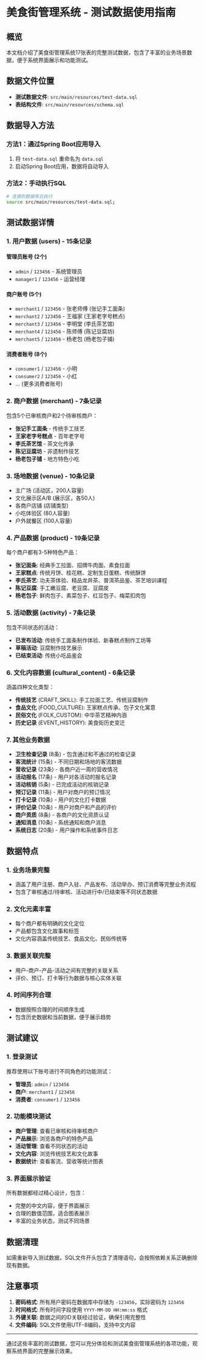 # 美食街管理系统 - 测试数据使用指南

## 概览

本文档介绍了美食街管理系统17张表的完整测试数据，包含了丰富的业务场景数据，便于系统界面展示和功能测试。

## 数据文件位置

- **测试数据文件**: `src/main/resources/test-data.sql`
- **表结构文件**: `src/main/resources/schema.sql`

## 数据导入方法

### 方法1：通过Spring Boot应用导入
1. 将 `test-data.sql` 重命名为 `data.sql`
2. 启动Spring Boot应用，数据将自动导入

### 方法2：手动执行SQL
```bash
# 连接到数据库后执行
source src/main/resources/test-data.sql;
```

## 测试数据详情

### 1. 用户数据 (users) - 15条记录

#### 管理员账号 (2个)
- `admin` / `123456` - 系统管理员
- `manager1` / `123456` - 运营经理

#### 商户账号 (5个)
- `merchant1` / `123456` - 张老师傅 (张记手工面条)
- `merchant2` / `123456` - 王福家 (王家老字号糕点)
- `merchant3` / `123456` - 李明堂 (李氏茶艺馆)
- `merchant4` / `123456` - 陈师傅 (陈记豆腐坊)
- `merchant5` / `123456` - 杨老包 (杨老包子铺)

#### 消费者账号 (8个)
- `consumer1` / `123456` - 小明
- `consumer2` / `123456` - 小红
- ... (更多消费者账号)

### 2. 商户数据 (merchant) - 7条记录

包含5个已审核商户和2个待审核商户：
- **张记手工面条** - 传统手工技艺
- **王家老字号糕点** - 百年老字号
- **李氏茶艺馆** - 茶文化传承
- **陈记豆腐坊** - 非遗制作技艺
- **杨老包子铺** - 地方特色小吃

### 3. 场地数据 (venue) - 10条记录

- 主广场 (活动区，200人容量)
- 文化展示区A/B (展示区，各50人)
- 各商户店铺 (店铺类型)
- 小吃体验区 (80人容量)
- 户外就餐区 (100人容量)

### 4. 产品数据 (product) - 19条记录

每个商户都有3-5种特色产品：
- **张记面条**: 经典手工拉面、招牌牛肉面、素食拉面
- **王家糕点**: 传统月饼、桂花糕、定制生日蛋糕、传统酥饼
- **李氏茶艺**: 功夫茶体验、精品龙井茶、普洱茶品鉴、茶艺培训课程
- **陈记豆腐**: 手工嫩豆腐、老豆腐、豆腐皮
- **杨老包子**: 鲜肉包子、素菜包子、红豆包子、梅菜扣肉包

### 5. 活动数据 (activity) - 7条记录

包含不同状态的活动：
- **已发布活动**: 传统手工面条制作体验、新春糕点制作工坊等
- **草稿活动**: 豆腐制作技艺展示
- **已结束活动**: 传统小吃品鉴会

### 6. 文化内容数据 (cultural_content) - 6条记录

涵盖四种文化类型：
- **传统技艺** (CRAFT_SKILL): 手工拉面工艺、传统豆腐制作
- **食品文化** (FOOD_CULTURE): 王家糕点传承、包子文化寓意
- **民俗文化** (FOLK_CUSTOM): 中华茶艺精神内涵
- **历史记录** (EVENT_HISTORY): 美食街历史变迁

### 7. 其他业务数据

- **卫生检查记录** (8条) - 包含通过和不通过的检查记录
- **客流统计** (15条) - 不同日期和场地的客流数据
- **营收记录** (23条) - 各商户近一周的营收情况
- **活动报名** (17条) - 用户对各活动的报名记录
- **活动核销** (5条) - 已完成活动的核销记录
- **预订记录** (11条) - 用户对商户的预订情况
- **打卡记录** (10条) - 用户的文化打卡数据
- **评价记录** (10条) - 用户对商户和产品的评价
- **商户资质** (8条) - 各商户的文化资质认证
- **通知消息** (10条) - 系统通知和商户消息
- **系统日志** (20条) - 用户操作和系统事件日志

## 数据特点

### 1. 业务场景完整
- 涵盖了用户注册、商户入驻、产品发布、活动举办、预订消费等完整业务流程
- 包含了审核通过/待审核、活动进行中/已结束等不同状态数据

### 2. 文化元素丰富
- 每个商户都有明确的文化定位
- 产品都包含文化故事和标签
- 文化内容涵盖传统技艺、食品文化、民俗传统等

### 3. 数据关联完整
- 用户-商户-产品-活动之间有完整的关联关系
- 评价、预订、打卡等行为数据与核心实体关联

### 4. 时间序列合理
- 数据按照合理的时间顺序生成
- 包含历史数据和当前数据，便于展示趋势

## 测试建议

### 1. 登录测试
推荐使用以下账号进行不同角色的功能测试：
- **管理员**: `admin` / `123456`
- **商户**: `merchant1` / `123456`
- **消费者**: `consumer1` / `123456`

### 2. 功能模块测试
- **商户管理**: 查看已审核和待审核商户
- **产品展示**: 浏览各商户的特色产品
- **活动管理**: 查看不同状态的活动
- **文化内容**: 浏览传统技艺和文化故事
- **数据统计**: 查看客流、营收等统计图表

### 3. 界面展示验证
所有数据都经过精心设计，包含：
- 完整的中文内容，便于界面展示
- 合理的数值范围，适合图表展示
- 丰富的业务状态，测试不同场景

## 数据清理

如需重新导入测试数据，SQL文件开头包含了清理语句，会按照依赖关系正确删除现有数据。

## 注意事项

1. **密码格式**: 所有用户密码在数据库中存储为 `-123456`，实际密码为 `123456`
2. **时间格式**: 所有时间字段使用 `YYYY-MM-DD HH:mm:ss` 格式
3. **外键关联**: 数据之间的ID关联经过验证，确保引用完整性
4. **文件编码**: SQL文件使用UTF-8编码，支持中文内容

---

通过这些丰富的测试数据，您可以充分体验和测试美食街管理系统的各项功能，观察系统界面的完整展示效果。
